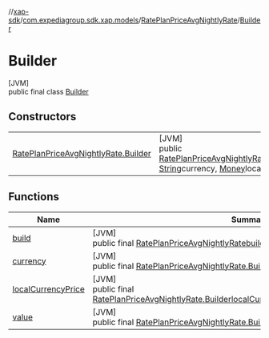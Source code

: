 //[xap-sdk](../../../../index.md)/[com.expediagroup.sdk.xap.models](../../index.md)/[RatePlanPriceAvgNightlyRate](../index.md)/[Builder](index.md)

# Builder

[JVM]\
public final class [Builder](index.md)

## Constructors

| | |
|---|---|
| [RatePlanPriceAvgNightlyRate.Builder](-rate-plan-price-avg-nightly-rate.-builder.md) | [JVM]<br>public [RatePlanPriceAvgNightlyRate.Builder](index.md)[RatePlanPriceAvgNightlyRate.Builder](-rate-plan-price-avg-nightly-rate.-builder.md)([String](https://docs.oracle.com/javase/8/docs/api/java/lang/String.html)value, [String](https://docs.oracle.com/javase/8/docs/api/java/lang/String.html)currency, [Money](../../-money/index.md)localCurrencyPrice) |

## Functions

| Name | Summary |
|---|---|
| [build](build.md) | [JVM]<br>public final [RatePlanPriceAvgNightlyRate](../index.md)[build](build.md)() |
| [currency](currency.md) | [JVM]<br>public final [RatePlanPriceAvgNightlyRate.Builder](index.md)[currency](currency.md)([String](https://docs.oracle.com/javase/8/docs/api/java/lang/String.html)currency) |
| [localCurrencyPrice](local-currency-price.md) | [JVM]<br>public final [RatePlanPriceAvgNightlyRate.Builder](index.md)[localCurrencyPrice](local-currency-price.md)([Money](../../-money/index.md)localCurrencyPrice) |
| [value](value.md) | [JVM]<br>public final [RatePlanPriceAvgNightlyRate.Builder](index.md)[value](value.md)([String](https://docs.oracle.com/javase/8/docs/api/java/lang/String.html)value) |
